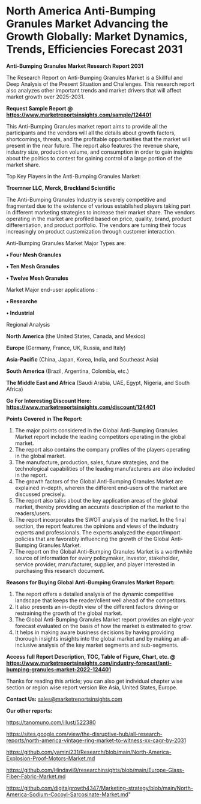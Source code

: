 # North America Anti-Bumping Granules Market Advancing the Growth Globally: Market Dynamics, Trends, Efficiencies Forecast 2031

<strong>Anti-Bumping Granules Market Research Report 2031</strong>

The Research Report on Anti-Bumping Granules Market is a Skillful and Deep Analysis of the Present Situation and Challenges. This research report also analyzes other important trends and market drivers that will affect market growth over 2025-2031.

<strong>Request Sample Report @ <a href=https://www.marketreportsinsights.com/sample/124401>https://www.marketreportsinsights.com/sample/124401</a></strong>

This Anti-Bumping Granules market report aims to provide all the participants and the vendors will all the details about growth factors, shortcomings, threats, and the profitable opportunities that the market will present in the near future. The report also features the revenue share, industry size, production volume, and consumption in order to gain insights about the politics to contest for gaining control of a large portion of the market share.

Top Key Players in the Anti-Bumping Granules Market:

<strong>Troemner LLC, Merck, Breckland Scientific</strong>

The Anti-Bumping Granules Industry is severely competitive and fragmented due to the existence of various established players taking part in different marketing strategies to increase their market share. The vendors operating in the market are profiled based on price, quality, brand, product differentiation, and product portfolio. The vendors are turning their focus increasingly on product customization through customer interaction.

Anti-Bumping Granules Market Major Types are:

<strong>• Four Mesh Granules

• Ten Mesh Granules

• Twelve Mesh Granules</strong>

Market Major end-user applications :

<strong>• Researche

• Industrial</strong>

Regional Analysis

</u><strong><b>North America</b></strong> (the United States, Canada, and Mexico)

<strong><b>Europe </b></strong>(Germany, France, UK, Russia, and Italy)

<strong><b>Asia-Pacific</b></strong> (China, Japan, Korea, India, and Southeast Asia)

<strong><b>South America</b></strong> (Brazil, Argentina, Colombia, etc.)

<strong><b>The Middle East and Africa</b></strong> (Saudi Arabia, UAE, Egypt, Nigeria, and South Africa)

<strong>Go For Interesting Discount Here: <a href=https://www.marketreportsinsights.com/discount/124401>https://www.marketreportsinsights.com/discount/124401</a></strong>

<strong>Points Covered in The Report:</strong>
<ol>
  <li>The major points considered in the Global Anti-Bumping Granules Market report include the leading competitors operating in the global market.</li>
  <li>The report also contains the company profiles of the players operating in the global market.</li>
  <li>The manufacture, production, sales, future strategies, and the technological capabilities of the leading manufacturers are also included in the report.</li>
  <li>The growth factors of the Global Anti-Bumping Granules Market are explained in-depth, wherein the different end-users of the market are discussed precisely.</li>
  <li>The report also talks about the key application areas of the global market, thereby providing an accurate description of the market to the readers/users.</li>
  <li>The report incorporates the SWOT analysis of the market. In the final section, the report features the opinions and views of the industry experts and professionals. The experts analyzed the export/import policies that are favorably influencing the growth of the Global Anti-Bumping Granules Market.</li>
  <li>The report on the Global Anti-Bumping Granules Market is a worthwhile source of information for every policymaker, investor, stakeholder, service provider, manufacturer, supplier, and player interested in purchasing this research document.</li>
</ol>
<strong>Reasons for Buying Global Anti-Bumping Granules Market Report:</strong>

<ol>
  <li>The report offers a detailed analysis of the dynamic competitive landscape that keeps the reader/client well ahead of the competitors.</li>
  <li>It also presents an in-depth view of the different factors driving or restraining the growth of the global market.</li>
  <li>The Global Anti-Bumping Granules Market report provides an eight-year forecast evaluated on the basis of how the market is estimated to grow.</li>
  <li>It helps in making aware business decisions by having providing thorough insights insights into the global market and by making an all-inclusive analysis of the key market segments and sub-segments.</li>
</ol>
<strong>Access full Report Description, TOC, Table of Figure, Chart, etc. @ <a href=https://www.marketreportsinsights.com/industry-forecast/anti-bumping-granules-market-2022-124401>https://www.marketreportsinsights.com/industry-forecast/anti-bumping-granules-market-2022-124401</a></strong>


Thanks for reading this article; you can also get individual chapter wise section or region wise report version like Asia, United States, Europe.

<strong>Contact Us:</strong>
sales@marketreportsinsights.com

<strong>Our other reports:</strong>

<a href=https://tanomuno.com/illust/522380>https://tanomuno.com/illust/522380</a>

<a href=https://sites.google.com/view/the-disruptive-hub/all-research-reports/north-america-vintage-ring-market-to-witness-xx-cagr-by-2031>https://sites.google.com/view/the-disruptive-hub/all-research-reports/north-america-vintage-ring-market-to-witness-xx-cagr-by-2031</a>

<a href=https://github.com/yamini231/Research/blob/main/North-America-Explosion-Proof-Motors-Market.md>https://github.com/yamini231/Research/blob/main/North-America-Explosion-Proof-Motors-Market.md</a>

<a href=https://github.com/Hindavii9/researchinsights/blob/main/Europe-Glass-Fiber-Fabric-Market.md>https://github.com/Hindavii9/researchinsights/blob/main/Europe-Glass-Fiber-Fabric-Market.md</a>

<a href=https://github.com/digitalgrowth4347/Marketing-strategy/blob/main/North-America-Sodium-Cocoyl-Sarcosinate-Market.md>https://github.com/digitalgrowth4347/Marketing-strategy/blob/main/North-America-Sodium-Cocoyl-Sarcosinate-Market.md</a>"
